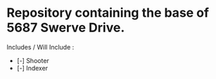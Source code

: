 # Repository containing the base of 5687 Swerve Drive.

Includes / Will Include :
  - [-] Shooter
  - [-] Indexer
